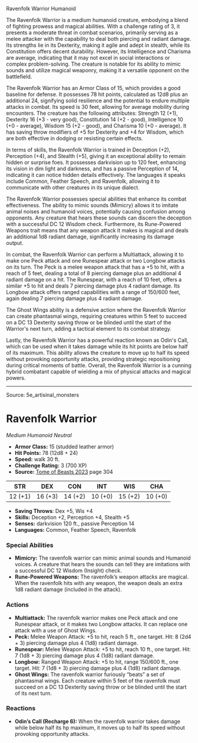<MonsterName/>Ravenfolk Warrior</MonsterName>
<CreatureType/>Humanoid</CreatureType>

<summary>The Ravenfolk Warrior is a medium humanoid creature, embodying a blend of fighting prowess and magical abilities. With a challenge rating of 3, it presents a moderate threat in combat scenarios, primarily serving as a melee attacker with the capability to deal both piercing and radiant damage. Its strengths lie in its Dexterity, making it agile and adept in stealth, while its Constitution offers decent durability. However, its Intelligence and Charisma are average, indicating that it may not excel in social interactions or complex problem-solving. The creature is notable for its ability to mimic sounds and utilize magical weaponry, making it a versatile opponent on the battlefield.</summary>

<detail>

The Ravenfolk Warrior has an Armor Class of 15, which provides a good baseline for defense. It possesses 78 hit points, calculated as 12d8 plus an additional 24, signifying solid resilience and the potential to endure multiple attacks in combat. Its speed is 30 feet, allowing for average mobility during encounters. The creature has the following attributes: Strength 12 (+1), Dexterity 16 (+3 - very good), Constitution 14 (+2 - good), Intelligence 10 (+0 - average), Wisdom 15 (+2 - good), and Charisma 10 (+0 - average). It has saving throw modifiers of +5 for Dexterity and +4 for Wisdom, which are both effective in dodging or resisting certain effects.

In terms of skills, the Ravenfolk Warrior is trained in Deception (+2), Perception (+4), and Stealth (+5), giving it an exceptional ability to remain hidden or surprise foes. It possesses darkvision up to 120 feet, enhancing its vision in dim light and darkness, and has a passive Perception of 14, indicating it can notice hidden details effectively. The languages it speaks include Common, Feather Speech, and Ravenfolk, allowing it to communicate with other creatures in its unique dialect.

The Ravenfolk Warrior possesses special abilities that enhance its combat effectiveness. The ability to mimic sounds (Mimicry) allows it to imitate animal noises and humanoid voices, potentially causing confusion among opponents. Any creature that hears these sounds can discern the deception with a successful DC 12 Wisdom check. Furthermore, its Rune-Powered Weapons trait means that any weapon attack it makes is magical and deals an additional 1d8 radiant damage, significantly increasing its damage output.

In combat, the Ravenfolk Warrior can perform a Multiattack, allowing it to make one Peck attack and one Runespear attack or two Longbow attacks on its turn. The Peck is a melee weapon attack that has a +5 to hit, with a reach of 5 feet, dealing a total of 8 piercing damage plus an additional 4 radiant damage on a hit. The Runespear, with a reach of 10 feet, offers a similar +5 to hit and deals 7 piercing damage plus 4 radiant damage. Its Longbow attack offers ranged capabilities with a range of 150/600 feet, again dealing 7 piercing damage plus 4 radiant damage. 

The Ghost Wings ability is a defensive action where the Ravenfolk Warrior can create phantasmal wings, requiring creatures within 5 feet to succeed on a DC 13 Dexterity saving throw or be blinded until the start of the Warrior's next turn, adding a tactical element to its combat strategy.

Lastly, the Ravenfolk Warrior has a powerful reaction known as Odin's Call, which can be used when it takes damage while its hit points are below half of its maximum. This ability allows the creature to move up to half its speed without provoking opportunity attacks, providing strategic repositioning during critical moments of battle. Overall, the Ravenfolk Warrior is a cunning hybrid combatant capable of wielding a mix of physical attacks and magical powers.</detail>



---

Source: 5e_artisinal_monsters

# Ravenfolk Warrior

*Medium* *Humanoid* *Neutral*

- **Armor Class:** 15 (studded leather armor)
- **Hit Points:** 78 (12d8 + 24)
- **Speed:** walk 30 ft.
- **Challenge Rating:** 3 (700 XP)
- **Source:** [Tome of Beasts 2023](https://koboldpress.com/kpstore/product/tome-of-beasts-1-2023-edition/) page 304

| STR | DEX | CON | INT | WIS | CHA |
| --- | --- | --- | --- | --- | --- |
| 12 (+1) | 16 (+3) | 14 (+2) | 10 (+0) | 15 (+2) | 10 (+0) |

- **Saving Throws**: Dex +5, Wis +4
- **Skills:** Deception +2, Perception +4, Stealth +5
- **Senses:** darkvision 120 ft., passive Perception 14
- **Languages:** Common, Feather Speech, Ravenfolk

### Special Abilities

- **Mimicry:** The ravenfolk warrior can mimic animal sounds and Humanoid voices. A creature that hears the sounds can tell they are imitations with a successful DC 12 Wisdom (Insight) check.
- **Rune-Powered Weapons:** The ravenfolk’s weapon attacks are magical. When the ravenfolk hits with any weapon, the weapon deals an extra 1d8 radiant damage (included in the attack).

### Actions

- **Multiattack:** The ravenfolk warrior makes one Peck attack and one Runespear attack, or it makes two Longbow attacks. It can replace one attack with a use of Ghost Wings.
- **Peck:** Melee Weapon Attack: +5 to hit, reach 5 ft., one target. Hit: 8 (2d4 + 3) piercing damage plus 4 (1d8) radiant damage.
- **Runespear:** Melee Weapon Attack: +5 to hit, reach 10 ft., one target. Hit: 7 (1d8 + 3) piercing damage plus 4 (1d8) radiant damage.
- **Longbow:** Ranged Weapon Attack: +5 to hit, range 150/600 ft., one target. Hit: 7 (1d8 + 3) piercing damage plus 4 (1d8) radiant damage.
- **Ghost Wings:** The ravenfolk warrior furiously “beats” a set of phantasmal wings. Each creature within 5 feet of the ravenfolk must succeed on a DC 13 Dexterity saving throw or be blinded until the start of its next turn.

### Reactions

- **Odin’s Call (Recharge 6):** When the ravenfolk warrior takes damage while below half its hp maximum, it moves up to half its speed without provoking opportunity attacks.


